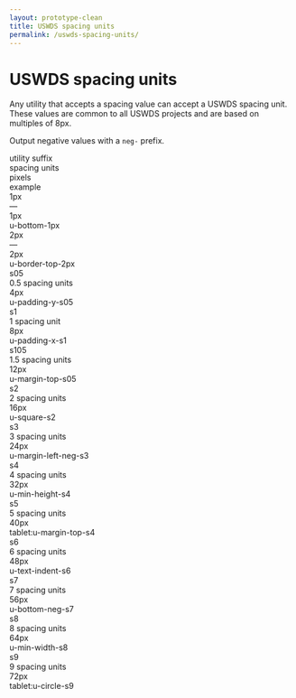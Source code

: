 ```yaml
---
layout: prototype-clean
title: USWDS spacing units
permalink: /uswds-spacing-units/
---
```


<div class="clearfix g-container-tablet-plus padding-top-s6 line-height-smallest">
  <h1 class="font-weight-300 margin-bottom-s4 margin-top-0">USWDS spacing units</h1>
  <p class="line-height-small font-weight-300 margin-bottom-s2">Any utility that accepts a spacing value can accept a USWDS spacing unit. These values are common to all USWDS projects and are based on multiples of 8px.</p>
  <p class="line-height-small font-weight-300 margin-bottom-s4">Output negative values with a <code class="txt-code">neg-</code> prefix.</p>
  <div class="g-row g-gap align-items-center margin-bottom-s4">
    <div class="g-col-2 font-weight-700 font-sans-f1">utility suffix</div>
    <div class="g-col-2 font-weight-700 font-sans-f1">spacing units</div>
    <div class="g-col-1 font-weight-700 font-sans-f1">pixels</div>
    <div class="g-col-3 font-weight-700 font-sans-f1">example</div>
    <div class="g-col-fill">
    </div>
    <div class="g-col">
      <div class="padding-bottom-s1 border-bottom-2px"></div>
    </div>
  </div>
  <div class="g-row g-gap align-items-center padding-bottom-s4">
    <div class="g-col-2 font-weight-300 font-mono-f3"><span class="txt-code font-weight-300">1px</span></div>
    <div class="g-col-2 font-weight-300 font-sans-f3">—</div>
    <div class="g-col-1 font-weight-300 font-sans-f3">1px</div>
    <div class="g-col-3 font-weight-300 font-mono-f3">u-bottom-1px</div>
    <div class="g-col-fill">
      <span class="display-block width-full height-1px background-color-blue-60v"></span>
    </div>
  </div>
  <div class="g-row g-gap align-items-center padding-bottom-s4">
    <div class="g-col-2 font-weight-300 font-mono-f3"><span class="txt-code font-weight-300">2px</span></div>
    <div class="g-col-2 font-weight-300 font-sans-f3">—</div>
    <div class="g-col-1 font-weight-300 font-sans-f3">2px</div>
    <div class="g-col-3 font-weight-300 font-mono-f3">u-border-top-2px</div>
    <div class="g-col-fill">
      <span class="display-block width-full height-2px background-color-blue-60v"></span>
    </div>
  </div>
  <div class="g-row g-gap align-items-center padding-bottom-s4">
    <div class="g-col-2 font-weight-300 font-mono-f3"><span class="txt-code font-weight-300">s05</span></div>
    <div class="g-col-2 font-weight-300 font-sans-f3">0.5 spacing units</div>
    <div class="g-col-1 font-weight-300 font-sans-f3">4px</div>
    <div class="g-col-3 font-weight-300 font-mono-f3">u-padding-y-s05</div>
    <div class="g-col-fill">
      <span class="display-block width-full height-s05 background-color-blue-60v"></span>
    </div>
  </div>
  <div class="g-row g-gap align-items-center padding-bottom-s4">
    <div class="g-col-2 font-weight-300 font-mono-f3"><span class="txt-code font-weight-300">s1</span></div>
    <div class="g-col-2 font-weight-300 font-sans-f3">1 spacing unit</div>
    <div class="g-col-1 font-weight-300 font-sans-f3">8px</div>
    <div class="g-col-3 font-weight-300 font-mono-f3">u-padding-x-s1</div>
    <div class="g-col-fill">
      <span class="display-block width-full height-s1 background-color-blue-60v"></span>
    </div>
  </div>
  <div class="g-row g-gap align-items-center padding-bottom-s4">
    <div class="g-col-2 font-weight-300 font-mono-f3"><span class="txt-code font-weight-300">s105</span></div>
    <div class="g-col-2 font-weight-300 font-sans-f3">1.5 spacing units</div>
    <div class="g-col-1 font-weight-300 font-sans-f3">12px</div>
    <div class="g-col-3 font-weight-300 font-mono-f3">u-margin-top-s05</div>
    <div class="g-col-fill">
      <span class="display-block width-full height-s105 background-color-blue-60v"></span>
    </div>
  </div>
  <div class="g-row g-gap align-items-center padding-bottom-s4">
    <div class="g-col-2 font-weight-300 font-mono-f3"><span class="txt-code font-weight-300">s2</span></div>
    <div class="g-col-2 font-weight-300 font-sans-f3">2 spacing units</div>
    <div class="g-col-1 font-weight-300 font-sans-f3">16px</div>
    <div class="g-col-3 font-weight-300 font-mono-f3">u-square-s2</div>
    <div class="g-col-fill">
      <span class="display-block width-full height-s2 background-color-blue-60v"></span>
    </div>
  </div>
  <div class="g-row g-gap align-items-center padding-bottom-s4">
    <div class="g-col-2 font-weight-300 font-mono-f3"><span class="txt-code font-weight-300">s3</span></div>
    <div class="g-col-2 font-weight-300 font-sans-f3">3 spacing units</div>
    <div class="g-col-1 font-weight-300 font-sans-f3">24px</div>
    <div class="g-col-3 font-weight-300 font-mono-f3">u-margin-left-neg-s3</div>
    <div class="g-col-fill">
      <span class="display-block width-full height-s3 background-color-blue-60v"></span>
    </div>
  </div>
  <div class="g-row g-gap align-items-center padding-bottom-s4">
    <div class="g-col-2 font-weight-300 font-mono-f3"><span class="txt-code font-weight-300">s4</span></div>
    <div class="g-col-2 font-weight-300 font-sans-f3">4 spacing units</div>
    <div class="g-col-1 font-weight-300 font-sans-f3">32px</div>
    <div class="g-col-3 font-weight-300 font-mono-f3">u-min-height-s4</div>
    <div class="g-col-fill">
      <span class="display-block width-full height-s4 background-color-blue-60v"></span>
    </div>
  </div>
  <div class="g-row g-gap align-items-center padding-bottom-s4">
    <div class="g-col-2 font-weight-300 font-mono-f3"><span class="txt-code font-weight-300">s5</span></div>
    <div class="g-col-2 font-weight-300 font-sans-f3">5 spacing units</div>
    <div class="g-col-1 font-weight-300 font-sans-f3">40px</div>
    <div class="g-col-3 font-weight-300 font-mono-f3">tablet:u-margin-top-s4</div>
    <div class="g-col-fill">
      <span class="display-block width-full height-s5 background-color-blue-60v"></span>
    </div>
  </div>
  <div class="g-row g-gap align-items-center padding-bottom-s4">
    <div class="g-col-2 font-weight-300 font-mono-f3"><span class="txt-code font-weight-300">s6</span></div>
    <div class="g-col-2 font-weight-300 font-sans-f3">6 spacing units</div>
    <div class="g-col-1 font-weight-300 font-sans-f3">48px</div>
    <div class="g-col-3 font-weight-300 font-mono-f3">u-text-indent-s6</div>
    <div class="g-col-fill">
      <span class="display-block width-full height-s6 background-color-blue-60v"></span>
    </div>
  </div>
  <div class="g-row g-gap align-items-center padding-bottom-s4">
    <div class="g-col-2 font-weight-300 font-mono-f3"><span class="txt-code font-weight-300">s7</span></div>
    <div class="g-col-2 font-weight-300 font-sans-f3">7 spacing units</div>
    <div class="g-col-1 font-weight-300 font-sans-f3">56px</div>
    <div class="g-col-3 font-weight-300 font-mono-f3">u-bottom-neg-s7</div>
    <div class="g-col-fill">
      <span class="display-block width-full height-s7 background-color-blue-60v"></span>
    </div>
  </div>
  <div class="g-row g-gap align-items-center padding-bottom-s4">
    <div class="g-col-2 font-weight-300 font-mono-f3"><span class="txt-code font-weight-300">s8</span></div>
    <div class="g-col-2 font-weight-300 font-sans-f3">8 spacing units</div>
    <div class="g-col-1 font-weight-300 font-sans-f3">64px</div>
    <div class="g-col-3 font-weight-300 font-mono-f3">u-min-width-s8</div>
    <div class="g-col-fill">
      <span class="display-block width-full height-s8 background-color-blue-60v"></span>
    </div>
  </div>
  <div class="g-row g-gap align-items-center padding-bottom-s4">
    <div class="g-col-2 font-weight-300 font-mono-f3"><span class="txt-code font-weight-300">s9</span></div>
    <div class="g-col-2 font-weight-300 font-sans-f3">9 spacing units</div>
    <div class="g-col-1 font-weight-300 font-sans-f3">72px</div>
    <div class="g-col-3 font-weight-300 font-mono-f3">tablet:u-circle-s9</div>
    <div class="g-col-fill">
      <span class="display-block width-full height-s9 background-color-blue-60v"></span>
    </div>
  </div>
</div>
